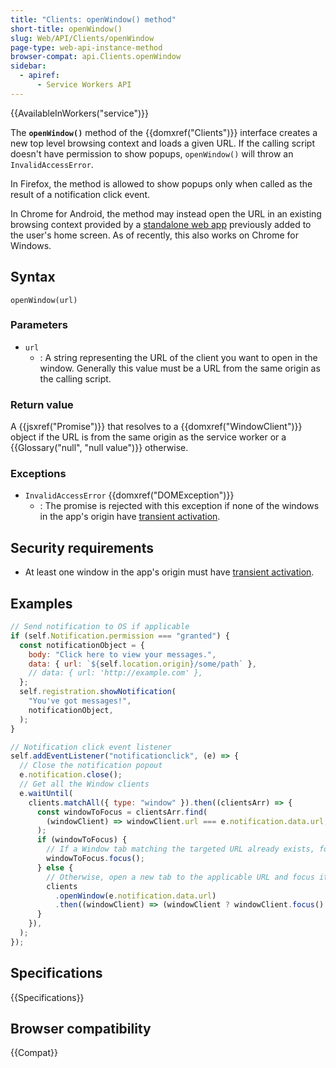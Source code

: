 ```yaml
---
title: "Clients: openWindow() method"
short-title: openWindow()
slug: Web/API/Clients/openWindow
page-type: web-api-instance-method
browser-compat: api.Clients.openWindow
sidebar:
  - apiref:
      - Service Workers API
---
```


{{AvailableInWorkers("service")}}

The **`openWindow()`** method of the {{domxref("Clients")}}
interface creates a new top level browsing context and loads a given URL. If the calling
script doesn't have permission to show popups, `openWindow()` will throw an
`InvalidAccessError`.

In Firefox, the method is allowed to show popups only when called as the result of a
notification click event.

In Chrome for Android, the method may instead open the URL in an existing browsing
context provided by a [standalone web app](/en-US/docs/Web/Progressive_web_apps) previously added to the user's home screen. As of recently, this also works on
Chrome for Windows.

## Syntax

```js-nolint
openWindow(url)
```

### Parameters

- `url`
  - : A string representing the URL of the client you want to open in
    the window. Generally this value must be a URL from the same origin as the calling
    script.

### Return value

A {{jsxref("Promise")}} that resolves to a {{domxref("WindowClient")}} object if the
URL is from the same origin as the service worker or a {{Glossary("null", "null value")}} otherwise.

### Exceptions

- `InvalidAccessError` {{domxref("DOMException")}}
  - : The promise is rejected with this exception if none of the windows in the app's origin have [transient activation](/en-US/docs/Web/Security/User_activation).

## Security requirements

- At least one window in the app's origin must have [transient activation](/en-US/docs/Web/Security/User_activation).

## Examples

```js
// Send notification to OS if applicable
if (self.Notification.permission === "granted") {
  const notificationObject = {
    body: "Click here to view your messages.",
    data: { url: `${self.location.origin}/some/path` },
    // data: { url: 'http://example.com' },
  };
  self.registration.showNotification(
    "You've got messages!",
    notificationObject,
  );
}

// Notification click event listener
self.addEventListener("notificationclick", (e) => {
  // Close the notification popout
  e.notification.close();
  // Get all the Window clients
  e.waitUntil(
    clients.matchAll({ type: "window" }).then((clientsArr) => {
      const windowToFocus = clientsArr.find(
        (windowClient) => windowClient.url === e.notification.data.url,
      );
      if (windowToFocus) {
        // If a Window tab matching the targeted URL already exists, focus that;
        windowToFocus.focus();
      } else {
        // Otherwise, open a new tab to the applicable URL and focus it.
        clients
          .openWindow(e.notification.data.url)
          .then((windowClient) => (windowClient ? windowClient.focus() : null));
      }
    }),
  );
});
```

## Specifications

{{Specifications}}

## Browser compatibility

{{Compat}}
